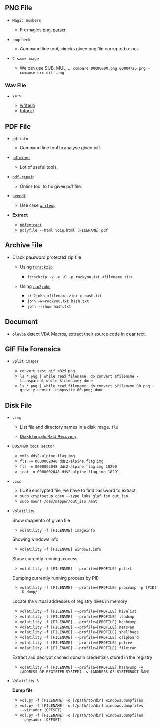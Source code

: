 ## PNG File

  - `Magic numbers`

    - Fix magics [png-parser](https://github.com/ByamB4/Capture-The-Flag/blob/master/Forensics/src/png_parser.py)

  - `pngcheck`

    - Command line tool, checks given png file corrupted or not.

  - `2 same image`

    - We can use SUB, MUL, ... `compare 00000000.png 00000725.png -compose src diff.png`


### Wav File

  - `SSTV`

    - [writeup](https://github.com/Dvd848/CTFs/blob/master/2019_picoCTF/m00nwalk.md)
    - [tutorial](https://ourcodeworld.com/articles/read/956/how-to-convert-decode-a-slow-scan-television-transmissions-sstv-audio-file-to-images-using-qsstv-in-ubuntu-18-04)
  
## PDF File

  - `pdfinfo`

    - Command line tool to analyse given pdf.

  - [`pdfminer`](https://github.com/euske/pdfminer)

    - Lot of useful tools.

  - [`pdf-repair`](https://www.pdf-online.com/osa/repair.aspx)`

    - Online tool to fix given pdf file.

  - [`peepdf`](https://github.com/jesparza/peepdf)

    - Use case [`writeup`](https://saransappa.wordpress.com/2020/06/08/sec-t-ctf-2019-forensics-challenge-writeup/)

  - **Extract**
    - [`pdfextract`](https://github.com/CrossRef/pdfextract)
    - `polyfile --html voip.html [FILENAME].pdf`

## Archive File

- Crack password protected zip file

  - Using [`fcrackzip`](https://www.geeksforgeeks.org/fcrackzip-tool-crack-a-zip-file-password-in-kali-linux/)
    - `fcrackzip -v -u -D -p rockyou.txt <filename.zip>`
    
  - Using [`zip2john`](https://github.com/openwall/john/blob/bleeding-jumbo/src/zip2john.c)
    - `zip2john <filename.zip> > hash.txt`
    - `john -w=rockyou.txt hash.txt`
    - `john --show hash.txt`
    
## Document

  - `olevba` detect VBA Macros, extract their source code in clear text.

## GIF File Forensics

  - `Split images`

    - `convert test.gif %02d.png`
    - `ls *.png | while read filename; do convert $filename -transparent white $filename; done`
    - `ls *.png | while read filename; do convert $filename 00.png -gravity center -composite 00.png; done`

## Disk File

  - `.img`
  
    - List file and directory names in a disk image. `fls`

    - [DiskInternals Raid Recovery](https://www.diskinternals.com/raid-recovery/)

- `DOS/MBR boot sector`

  - `mmls dds2-alpine.flag.img`
  - `fls -o 0000002048 dds2-alpine.flag.img` 
  - `fls -o 0000002048 dds2-alpine.flag.img 18290`
  - `icat -o 0000002048 dds2-alpine.flag.img 18291`
  
- `.iso`

  - LUKS encrypted file, we have to find password to extract.
  - `sudo cryptsetup open --type luks glaf.iso out_iso`
  - `sudo mount /dev/mapper/out_iso /mnt`

- `Volatility`

  Show imageinfo of given file 
  - `volatility -f [FILENAME] imageinfo`
  
  Showing windows info
  - `volatility -f [FILENAME] windows.info`
  
  Show currently running process
  - `volatility -f [FILENAME] --profile=[PROFILE] pslist`
  
  Dumping currently running process by PID
  - `volatility -f [FILENAME] --profile=[PROFILE] procdump -p [PID] -D dump/`
  
  Locate the virtual addresses of registry hives in memory
  - `volatility -f [FILENAME] --profile=[PROFILE] hivelist`
  - `volatility -f [FILENAME] --profile=[PROFILE] lsadump`
  - `volatility -f [FILENAME] --profile=[PROFILE] hashdump`
  - `volatility -f [FILENAME] --profile=[PROFILE] netscan`
  - `volatility -f [FILENAME] --profile=[PROFILE] shellbags`
  - `volatility -f [FILENAME] --profile=[PROFILE] clipboard`
  - `volatility -f [FILENAME] --profile=[PROFILE] pstree`
  - `volatility -f [FILENAME] --profile=[PROFILE] filescan`
  
  Extract and decrypt cached domain credentials stored in the registry
  - `volatility -f [FILENAME] --profile=[PROFILE] hashdump -y [ADDRESS-OF-REGISTER-SYSTEM] -s [ADDRESS-OF-SYSTEMROOT-SAM]`

- `Volatility 3`

  **Dump file**
  - `vol.py -f [FILENAME] -o [/path/to/dir] windows.dumpfiles`
  - `vol.py -f [FILENAME] -o [/path/to/dir] windows.dumpfiles ‑‑virtaddr [OFFSET]`
  - `vol.py -f [FILENAME] -o [/path/to/dir] windows.dumpfiles ‑‑physaddr [OFFSET]`
